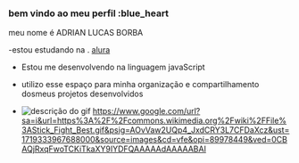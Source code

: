 ### bem vindo ao meu perfil :blue_heart

meu nome é ADRIAN LUCAS BORBA

-estou estudando na . [alura](https://www.alura.com.br/)
- Estou me desenvolvendo na linguagem javaScript
- utilizo esse espaço para minha organização e compartilhamento dosmeus projetos desenvolvidos

- ![descrição do gif]() https://www.google.com/url?sa=i&url=https%3A%2F%2Fcommons.wikimedia.org%2Fwiki%2FFile%3AStick_Fight_Best.gif&psig=AOvVaw2UQp4_JxdCRY3L7CFDaXcz&ust=1719333967688000&source=images&cd=vfe&opi=89978449&ved=0CBAQjRxqFwoTCKiTkaXY9IYDFQAAAAAdAAAAABAI
